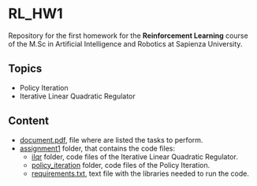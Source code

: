 # RL_HW1

Repository for the first homework for the  **Reinforcement Learning** course of the M.Sc in Artificial Intelligence and Robotics at Sapienza University.

## Topics
- Policy Iteration
- Iterative Linear Quadratic Regulator

## Content
- [document.pdf](https://github.com/MaviVestini/RL_HW1/blob/main/document.pdf), file where are listed the tasks to perform.
- [assignment1](https://github.com/MaviVestini/RL_HW1/tree/main/assignment1) folder, that contains the code files:
  - [ilqr](https://github.com/MaviVestini/RL_HW1/tree/main/assignment1/ilqr) folder, code files of the Iterative Linear Quadratic Regulator.
  - [policy_iteration](https://github.com/MaviVestini/RL_HW1/tree/main/assignment1/policy_iteration) folder, code files of the Policy Iteration.
  - [requirements.txt](https://github.com/MaviVestini/RL_HW1/blob/main/assignment1/requirements.txt), text file with the libraries needed to run the code.
